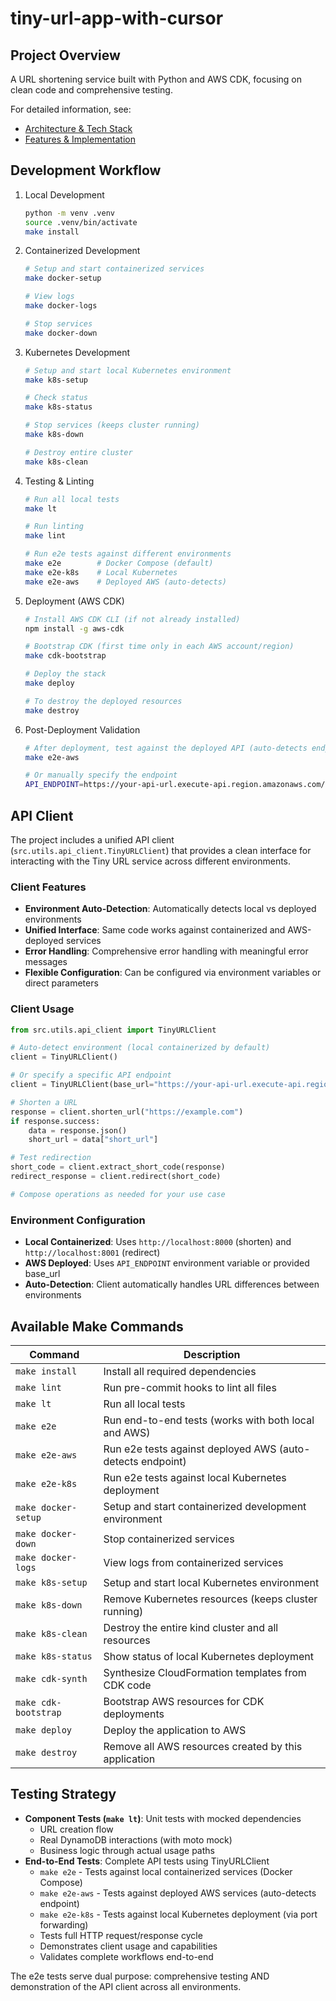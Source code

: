 # tiny-url-app-with-cursor

## Project Overview
A URL shortening service built with Python and AWS CDK, focusing on clean code and comprehensive testing.

For detailed information, see:
- [Architecture & Tech Stack](docs/ARCHITECTURE.md)
- [Features & Implementation](docs/FEATURES.md)

## Development Workflow
1. Local Development
   ```bash
   python -m venv .venv
   source .venv/bin/activate
   make install
   ```

2. Containerized Development
   ```bash
   # Setup and start containerized services
   make docker-setup

   # View logs
   make docker-logs

   # Stop services
   make docker-down
   ```

3. Kubernetes Development
   ```bash
   # Setup and start local Kubernetes environment
   make k8s-setup

   # Check status
   make k8s-status

   # Stop services (keeps cluster running)
   make k8s-down

   # Destroy entire cluster
   make k8s-clean
   ```

4. Testing & Linting
   ```bash
   # Run all local tests
   make lt

   # Run linting
   make lint

   # Run e2e tests against different environments
   make e2e        # Docker Compose (default)
   make e2e-k8s    # Local Kubernetes
   make e2e-aws    # Deployed AWS (auto-detects)
   ```

5. Deployment (AWS CDK)
   ```bash
   # Install AWS CDK CLI (if not already installed)
   npm install -g aws-cdk

   # Bootstrap CDK (first time only in each AWS account/region)
   make cdk-bootstrap

   # Deploy the stack
   make deploy

   # To destroy the deployed resources
   make destroy
   ```

6. Post-Deployment Validation
   ```bash
   # After deployment, test against the deployed API (auto-detects endpoint)
   make e2e-aws

   # Or manually specify the endpoint
   API_ENDPOINT=https://your-api-url.execute-api.region.amazonaws.com/prod make e2e
   ```

## API Client

The project includes a unified API client (`src.utils.api_client.TinyURLClient`) that provides a clean interface for interacting with the Tiny URL service across different environments.

### Client Features
- **Environment Auto-Detection**: Automatically detects local vs deployed environments
- **Unified Interface**: Same code works against containerized and AWS-deployed services
- **Error Handling**: Comprehensive error handling with meaningful error messages
- **Flexible Configuration**: Can be configured via environment variables or direct parameters

### Client Usage
```python
from src.utils.api_client import TinyURLClient

# Auto-detect environment (local containerized by default)
client = TinyURLClient()

# Or specify a specific API endpoint
client = TinyURLClient(base_url="https://your-api-url.execute-api.region.amazonaws.com/prod")

# Shorten a URL
response = client.shorten_url("https://example.com")
if response.success:
    data = response.json()
    short_url = data["short_url"]

# Test redirection
short_code = client.extract_short_code(response)
redirect_response = client.redirect(short_code)

# Compose operations as needed for your use case
```

### Environment Configuration
- **Local Containerized**: Uses `http://localhost:8000` (shorten) and `http://localhost:8001` (redirect)
- **AWS Deployed**: Uses `API_ENDPOINT` environment variable or provided base_url
- **Auto-Detection**: Client automatically handles URL differences between environments

## Available Make Commands

| Command        | Description                                                  |
|----------------|--------------------------------------------------------------|
| `make install` | Install all required dependencies                            |
| `make lint`    | Run pre-commit hooks to lint all files                       |
| `make lt`      | Run all local tests                                          |
| `make e2e`     | Run end-to-end tests (works with both local and AWS)        |
| `make e2e-aws` | Run e2e tests against deployed AWS (auto-detects endpoint)  |
| `make e2e-k8s` | Run e2e tests against local Kubernetes deployment           |
| `make docker-setup` | Setup and start containerized development environment |
| `make docker-down` | Stop containerized services                        |
| `make docker-logs` | View logs from containerized services              |
| `make k8s-setup` | Setup and start local Kubernetes environment              |
| `make k8s-down` | Remove Kubernetes resources (keeps cluster running)        |
| `make k8s-clean` | Destroy the entire kind cluster and all resources         |
| `make k8s-status` | Show status of local Kubernetes deployment               |
| `make cdk-synth` | Synthesize CloudFormation templates from CDK code          |
| `make cdk-bootstrap` | Bootstrap AWS resources for CDK deployments           |
| `make deploy`  | Deploy the application to AWS                               |
| `make destroy` | Remove all AWS resources created by this application        |

## Testing Strategy
- **Component Tests (`make lt`)**: Unit tests with mocked dependencies
  - URL creation flow
  - Real DynamoDB interactions (with moto mock)
  - Business logic through actual usage paths
- **End-to-End Tests**: Complete API tests using TinyURLClient
  - `make e2e` - Tests against local containerized services (Docker Compose)
  - `make e2e-aws` - Tests against deployed AWS services (auto-detects endpoint)
  - `make e2e-k8s` - Tests against local Kubernetes deployment (via port forwarding)
  - Tests full HTTP request/response cycle
  - Demonstrates client usage and capabilities
  - Validates complete workflows end-to-end

The e2e tests serve dual purpose: comprehensive testing AND demonstration of the API client across all environments.
